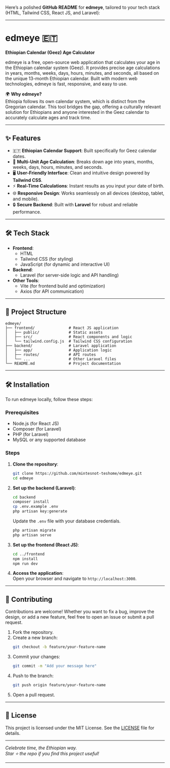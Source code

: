 Here’s a polished **GitHub README** for **edmeye**, tailored to your tech stack (HTML, Tailwind CSS, React JS, and Laravel):

---

# edmeye 🇪🇹  
**Ethiopian Calendar (Geez) Age Calculator**  

edmeye is a free, open-source web application that calculates your age in the Ethiopian calendar system (Geez). It provides precise age calculations in years, months, weeks, days, hours, minutes, and seconds, all based on the unique 13-month Ethiopian calendar. Built with modern web technologies, edmeye is fast, responsive, and easy to use.  

🌍 **Why edmeye?**  
Ethiopia follows its own calendar system, which is distinct from the Gregorian calendar. This tool bridges the gap, offering a culturally relevant solution for Ethiopians and anyone interested in the Geez calendar to accurately calculate ages and track time.  

---

## ✨ Features  
- 🇪🇹 **Ethiopian Calendar Support**: Built specifically for Geez calendar dates.  
- 📅 **Multi-Unit Age Calculation**: Breaks down age into years, months, weeks, days, hours, minutes, and seconds.  
- 🖥️ **User-Friendly Interface**: Clean and intuitive design powered by **Tailwind CSS**.  
- ⚡ **Real-Time Calculations**: Instant results as you input your date of birth.  
- 🌐 **Responsive Design**: Works seamlessly on all devices (desktop, tablet, and mobile).  
- 🔒 **Secure Backend**: Built with **Laravel** for robust and reliable performance.  

---

## 🛠️ Tech Stack  
- **Frontend**:  
  - HTML  
  - Tailwind CSS (for styling)  
  - JavaScript (for dynamic and interactive UI)  
- **Backend**:  
  - Laravel (for server-side logic and API handling)  
- **Other Tools**:  
  - Vite (for frontend build and optimization)  
  - Axios (for API communication)  

---

## 📂 Project Structure  
```
edmeye/  
├── frontend/               # React JS application  
│   ├── public/             # Static assets  
│   ├── src/                # React components and logic  
│   └── tailwind.config.js  # Tailwind CSS configuration  
├── backend/                # Laravel application  
│   ├── app/                # Application logic  
│   ├── routes/             # API routes  
│   └── ...                 # Other Laravel files  
└── README.md               # Project documentation  
```

---

## 🛠️ Installation  
To run edmeye locally, follow these steps:  

### Prerequisites  
- Node.js (for React JS)  
- Composer (for Laravel)  
- PHP (for Laravel)  
- MySQL or any supported database  

### Steps  
1. **Clone the repository**:  
   ```bash  
   git clone https://github.com/mintesnot-teshome/edmeye.git  
   cd edmeye  
   ```  

2. **Set up the backend (Laravel)**:  
   ```bash  
   cd backend  
   composer install  
   cp .env.example .env  
   php artisan key:generate  
   ```  
   Update the `.env` file with your database credentials.  
   ```bash  
   php artisan migrate  
   php artisan serve  
   ```  

3. **Set up the frontend (React JS)**:  
   ```bash  
   cd ../frontend  
   npm install  
   npm run dev  
   ```  

4. **Access the application**:  
   Open your browser and navigate to `http://localhost:3000`.  

---

## 🤝 Contributing  
Contributions are welcome! Whether you want to fix a bug, improve the design, or add a new feature, feel free to open an issue or submit a pull request.  

1. Fork the repository.  
2. Create a new branch:  
   ```bash  
   git checkout -b feature/your-feature-name  
   ```  
3. Commit your changes:  
   ```bash  
   git commit -m "Add your message here"  
   ```  
4. Push to the branch:  
   ```bash  
   git push origin feature/your-feature-name  
   ```  
5. Open a pull request.  

---

## 📄 License  
This project is licensed under the MIT License. See the [LICENSE](LICENSE) file for details.  

---

*Celebrate time, the Ethiopian way.*  
*Star ⭐ the repo if you find this project useful!*  

--- 

